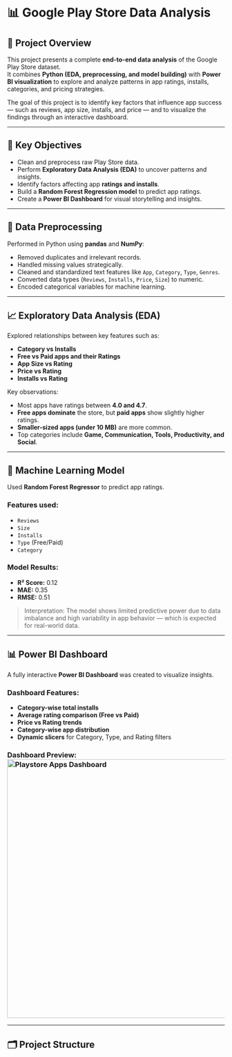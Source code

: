 # 📊 Google Play Store Data Analysis

## 🧠 Project Overview
This project presents a complete **end-to-end data analysis** of the Google Play Store dataset.  
It combines **Python (EDA, preprocessing, and model building)** with **Power BI visualization** to explore and analyze patterns in app ratings, installs, categories, and pricing strategies.

The goal of this project is to identify key factors that influence app success — such as reviews, app size, installs, and price — and to visualize the findings through an interactive dashboard.

---

## 🚀 Key Objectives
- Clean and preprocess raw Play Store data.
- Perform **Exploratory Data Analysis (EDA)** to uncover patterns and insights.
- Identify factors affecting app **ratings and installs**.
- Build a **Random Forest Regression model** to predict app ratings.
- Create a **Power BI Dashboard** for visual storytelling and insights.

---

## 🧹 Data Preprocessing
Performed in Python using **pandas** and **NumPy**:
- Removed duplicates and irrelevant records.
- Handled missing values strategically.
- Cleaned and standardized text features like `App`, `Category`, `Type`, `Genres`.
- Converted data types (`Reviews`, `Installs`, `Price`, `Size`) to numeric.
- Encoded categorical variables for machine learning.

---

## 📈 Exploratory Data Analysis (EDA)
Explored relationships between key features such as:
- **Category vs Installs**
- **Free vs Paid apps and their Ratings**
- **App Size vs Rating**
- **Price vs Rating**
- **Installs vs Rating**

Key observations:
- Most apps have ratings between **4.0 and 4.7**.
- **Free apps dominate** the store, but **paid apps** show slightly higher ratings.
- **Smaller-sized apps (under 10 MB)** are more common.
- Top categories include **Game, Communication, Tools, Productivity, and Social**.

---

## 🤖 Machine Learning Model
Used **Random Forest Regressor** to predict app ratings.

### Features used:
- `Reviews`
- `Size`
- `Installs`
- `Type` (Free/Paid)
- `Category`

### Model Results:
- **R² Score:** 0.12  
- **MAE:** 0.35  
- **RMSE:** 0.51  

> Interpretation: The model shows limited predictive power due to data imbalance and high variability in app behavior — which is expected for real-world data.

---

## 📊 Power BI Dashboard

A fully interactive **Power BI Dashboard** was created to visualize insights.  

### Dashboard Features:
- **Category-wise total installs**
- **Average rating comparison (Free vs Paid)**
- **Price vs Rating trends**
- **Category-wise app distribution**
- **Dynamic slicers** for Category, Type, and Rating filters

### Dashboard Preview:<img width="1061" height="598" alt="Playstore Apps Dashboard" src="https://github.com/user-attachments/assets/a6874be2-5e25-4a5a-b65b-4c8a1b1e26eb" />



---

## 🗂️ Project Structure

